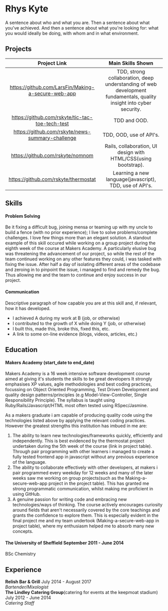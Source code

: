 # Rhys Kyte

A sentence about who and what you are. Then a sentence about what you've achieved. And then a sentence about what you're looking for: what you would ideally be doing, with whom and in what environment.

## Projects

 Project Link | Main Skills Shown
 :---:|:---:
 https://github.com/LarsFin/Making-a-secure-web-app | TDD, strong collaboration, deep understanding of web development fundamentals, quality insight into cyber security.
 https://github.com/rskyte/tic-tac-toe-tech-test | TDD and OOD.
 https://github.com/rskyte/news-summary-challenge | TDD, OOD, use of API's.
 https://github.com/rskyte/nomnom | Rails, collaboration, UI design with HTML/CSS(using bootstrap).
 https://github.com/rskyte/thermostat | Learning a new language(javascript), TDD, use of API's.
 
## Skills

#### Problem Solving

Be it fixing a difficult bug, joining mensa or teaming up with my uncle to build a fence (with no prior experience); I live to solve problems/complete challenges. I love few things more than an elegant solution. A standout example of this skill occured while working on a group project during the eighth week of the course at Makers Academy. A particularly elusive bug was threatening the advancement of our project, so while the rest of the team continued working on any other features they could, i was tasked with fixing the issue. After half a day of isolating different areas of the codebase and zeroing in to pinpoint the issue, i managed to find and remedy the bug. Thus allowing me and the team to continue and enjoy success in our project.

#### Communication

Descriptive paragraph of how capable you are at this skill and, if relevant, how it has developed.

- I achieved A during my work at B (job, or otherwise)
- I contributed to the growth of X while doing Y (job, or otherwise)
- I built this, made this, broke this, fixed this, etc.
- A link to some on-line evidence (blogs, videos, articles, etc.)

#### 

## Education

#### Makers Academy (start_date to end_date)

Makers Academy is a 16 week intensive software development course aimed at giving it's students the skills to be great developers
It strongly emphasises XP values, agile methodologies and best coding practices, focussing on Object Oriented Programming, Test Driven Development and quality design patterns/principles (e.g Model-View-Controller, Single Responsibility Principle). The syllabus is taught using Ruby/Rails/Javascript/HTML most often tested using RSpec/Jasmine.

As a makers graduate i am capable of producing quality code using the technologies listed above by applying the relevant coding practices. However the greatest strengths this institution has imbued in me are:
  1. The ability to learn new technologies/frameworks quickly, efficiently and independently. This is best evidenced by the thermostat project undertaken during the 5th week of the course (link in project table). Through pair programming with other learners i managed to create a fully tested frontend app in javascript without any previous experience of the language.
  2. The ability to collaborate effectively with other developers, at makers i pair programmed every weekday for 12 weeks and many of the later weeks saw me working on group projects(such as the Making-a-secure-web-app project in the project table). This has granted me strong programmatic communication, whilst making me proficient in using GitHub. 
  3. A genuine passion for writing code and embracing new technologies/ways of thinking. The course actively encourages curiosity around fields that aren't necessarily covered by the core teachings and grants the confidence to explore them. This is especially evident in the final project me and my team undertook (Making-a-secure-web-app in project table), where my enthusiasm helped me to absorb many new concepts.

#### The University of Sheffield September 2011 - June 2014

BSc Chemistry

## Experience

**Relish Bar & Grill** July 2014 - August 2017    
*Bartender/Mixologist*  
**The Lindley Catering Group**(catering for events at the keepmoat stadium) July 2012 - June 2014   
*Catering Staff*  
